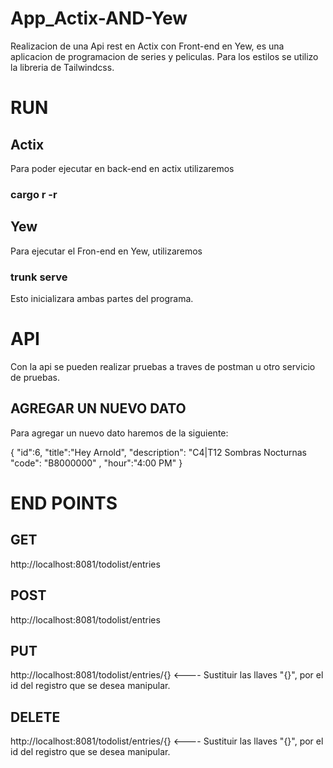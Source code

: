 # App_Actix-AND-Yew
Realizacion de una Api rest en Actix con Front-end en Yew, es una aplicacion de programacion de series y peliculas.
Para los estilos se utilizo la libreria de Tailwindcss.


# RUN
## Actix
Para poder ejecutar en back-end en actix utilizaremos
 ### cargo r -r

## Yew
 Para ejecutar el Fron-end en Yew, utilizaremos 
 ### trunk serve

 Esto inicializara ambas partes del programa.


 # API

Con la api se pueden realizar pruebas a traves de postman u otro servicio de pruebas.
 
 ## AGREGAR UN NUEVO DATO
Para agregar un nuevo dato haremos de la siguiente:

{
  "id":6,
	"title":"Hey Arnold",
	"description": "C4|T12 Sombras Nocturnas
	"code": "B8000000" ,
	"hour":"4:00 PM"
}

# END POINTS

## GET
http://localhost:8081/todolist/entries

## POST
http://localhost:8081/todolist/entries

## PUT
http://localhost:8081/todolist/entries/{} <---- Sustituir las llaves "{}", por el id del registro que se desea manipular.

## DELETE
http://localhost:8081/todolist/entries/{}  <---- Sustituir las llaves "{}", por el id del registro que se desea manipular.







 
